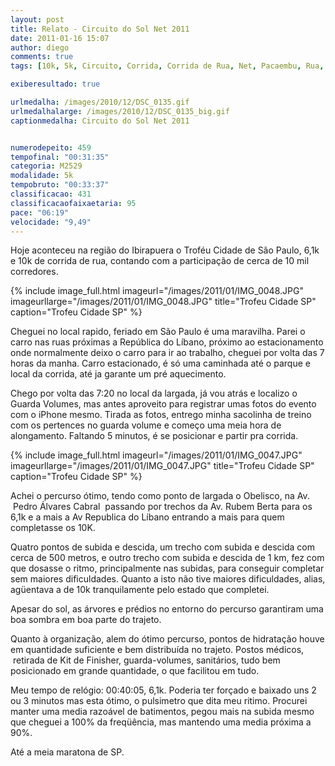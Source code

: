 ```yaml
---
layout: post
title: Relato - Circuito do Sol Net 2011
date: 2011-01-16 15:07
author: diego
comments: true
tags: [10k, 5k, Circuito, Corrida, Corrida de Rua, Net, Pacaembu, Rua, Sol]

exiberesultado: true

urlmedalha: /images/2010/12/DSC_0135.gif
urlmedalhalarge: /images/2010/12/DSC_0135_big.gif
captionmedalha: Circuito do Sol Net 2011


numerodepeito: 459
tempofinal: "00:31:35"
categoria: M2529
modalidade: 5k
tempobruto: "00:33:37"
classificacao: 431
classificacaofaixaetaria: 95
pace: "06:19"
velocidade: "9,49"
---
```


Hoje aconteceu na região do Ibirapuera o Troféu Cidade de São Paulo, 6,1k e 10k de corrida de rua, contando com a participação de cerca de 10 mil corredores.

<!--more-->


{% include image_full.html imageurl="/images/2011/01/IMG_0048.JPG" imageurllarge="/images/2011/01/IMG_0048.JPG" title="Trofeu Cidade SP" caption="Trofeu Cidade SP" %}

Cheguei no local rapido, feriado em São Paulo é uma maravilha. Parei o carro nas ruas próximas a República do Líbano, próximo ao estacionamento onde normalmente deixo o carro para ir ao trabalho, cheguei por volta das 7 horas da manha. Carro estacionado, é só uma caminhada até o parque e local da corrida, até ja garante um pré aquecimento.

Chego por volta das 7:20 no local da largada, já vou atrás e localizo o Guarda Volumes, mas antes aproveito para registrar umas fotos do evento com o iPhone mesmo. Tirada as fotos, entrego minha sacolinha de treino com os pertences no guarda volume e começo uma meia hora de alongamento. Faltando 5 minutos, é se posicionar e partir pra corrida.

{% include image_full.html imageurl="/images/2011/01/IMG_0047.JPG" imageurllarge="/images/2011/01/IMG_0047.JPG" title="Trofeu Cidade SP" caption="Trofeu Cidade SP" %}

Achei o percurso ótimo, tendo como ponto de largada o Obelisco, na Av.  Pedro Álvares Cabral  passando por trechos da Av. Rubem Berta para os 6,1k e a mais a Av Republica do Líbano entrando a mais para quem completasse os 10K.

Quatro pontos de subida e descida, um trecho com subida e descida com cerca de 500 metros, e outro trecho com subida e descida de 1 km, fez com que dosasse o ritmo, principalmente nas subidas, para conseguir completar sem maiores dificuldades. Quanto a isto não tive maiores dificuldades, alias, agüentava a de 10k tranquilamente pelo estado que completei.

Apesar do sol, as árvores e prédios no entorno do percurso garantiram uma boa sombra em boa parte do trajeto.

Quanto à organização, alem do ótimo percurso, pontos de hidratação houve em quantidade suficiente e bem distribuída no trajeto. Postos médicos,  retirada de Kit de Finisher, guarda-volumes, sanitários, tudo bem posicionado em grande quantidade, o que facilitou em tudo.

Meu tempo de relógio: 00:40:05, 6,1k. Poderia ter forçado e baixado uns 2 ou 3 minutos mas esta ótimo, o pulsimetro que dita meu ritimo. Procurei manter uma media razoável de batimentos, pegou mais na subida mesmo que cheguei a 100% da freqüência, mas mantendo uma media próxima a 90%.

Até a meia maratona de SP.

